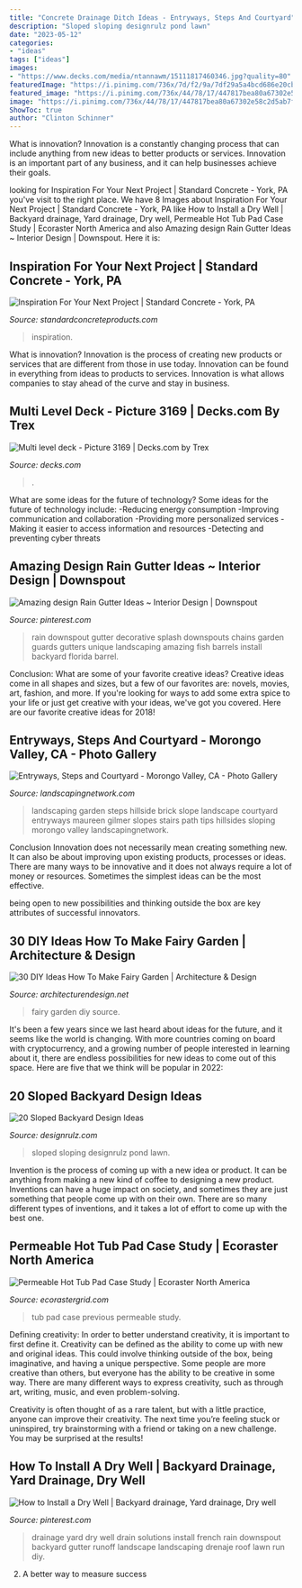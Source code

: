 ```yaml
---
title: "Concrete Drainage Ditch Ideas - Entryways, Steps And Courtyard"
description: "Sloped sloping designrulz pond lawn"
date: "2023-05-12"
categories:
- "ideas"
tags: ["ideas"]
images:
- "https://www.decks.com/media/ntannawm/15111817460346.jpg?quality=80"
featuredImage: "https://i.pinimg.com/736x/7d/f2/9a/7df29a5a4bcd686e20cb65d2c6e34375--downspout-ideas-rain-catcher.jpg"
featured_image: "https://i.pinimg.com/736x/44/78/17/447817bea80a67302e58c2d5ab7f9916--drainage-ideas-yard-drainage-solutions.jpg"
image: "https://i.pinimg.com/736x/44/78/17/447817bea80a67302e58c2d5ab7f9916--drainage-ideas-yard-drainage-solutions.jpg"
ShowToc: true
author: "Clinton Schinner"
---
```



What is innovation?
Innovation is a constantly changing process that can include anything from new ideas to better products or services. Innovation is an important part of any business, and it can help businesses achieve their goals.

	

		
looking for Inspiration For Your Next Project | Standard Concrete - York, PA you've visit to the right place. We have 8 Images about Inspiration For Your Next Project | Standard Concrete - York, PA like How to Install a Dry Well | Backyard drainage, Yard drainage, Dry well, Permeable Hot Tub Pad Case Study | Ecoraster North America and also Amazing design Rain Gutter Ideas ~ Interior Design | Downspout. Here it is:
		
    
## Inspiration For Your Next Project | Standard Concrete - York, PA

<img loading=lazy src="https://standardconcreteproducts.com/wp-content/uploads/2018/11/gallery-023.jpg" onerror="this.onerror=null;this.src='https://tse3.mm.bing.net/th?id=OIP.lge9AUodv_JsHvVp8E2BhQHaFU&amp;pid=15.1';" alt="Inspiration For Your Next Project | Standard Concrete - York, PA">

_Source: standardconcreteproducts.com_

>inspiration. 

	

What is innovation?
Innovation is the process of creating new products or services that are different from those in use today. Innovation can be found in everything from ideas to products to services. Innovation is what allows companies to stay ahead of the curve and stay in business.

    
## Multi Level Deck - Picture 3169 | Decks.com By Trex

<img loading=lazy src="https://www.decks.com/media/ntannawm/15111817460346.jpg?quality=80" onerror="this.onerror=null;this.src='https://tse4.mm.bing.net/th?id=OIP.3M0_AfrZi_hRyvnXJUjBuwHaFi&amp;pid=15.1';" alt="Multi level deck - Picture 3169 | Decks.com by Trex">

_Source: decks.com_

>. 

	

What are some ideas for the future of technology?
Some ideas for the future of technology include: 
-Reducing energy consumption 
-Improving communication and collaboration 
-Providing more personalized services 
-Making it easier to access information and resources 
-Detecting and preventing cyber threats

    
## Amazing Design Rain Gutter Ideas ~ Interior Design | Downspout

<img loading=lazy src="https://i.pinimg.com/736x/7d/f2/9a/7df29a5a4bcd686e20cb65d2c6e34375--downspout-ideas-rain-catcher.jpg" onerror="this.onerror=null;this.src='https://tse4.mm.bing.net/th?id=OIP.bz1MW285URqWMu8chbsdZgAAAA&amp;pid=15.1';" alt="Amazing design Rain Gutter Ideas ~ Interior Design | Downspout">

_Source: pinterest.com_

>rain downspout gutter decorative splash downspouts chains garden guards gutters unique landscaping amazing fish barrels install backyard florida barrel. 

	

Conclusion: What are some of your favorite creative ideas?
Creative ideas come in all shapes and sizes, but a few of our favorites are: novels, movies, art, fashion, and more. If you're looking for ways to add some extra spice to your life or just get creative with your ideas, we've got you covered. Here are our favorite creative ideas for 2018!

    
## Entryways, Steps And Courtyard - Morongo Valley, CA - Photo Gallery

<img loading=lazy src="https://images.landscapingnetwork.com/pictures/images/800x642Max/entryways-steps-and-courtyard_20/brick-steps-garden-steps-maureen-gilmer_2683.jpg" onerror="this.onerror=null;this.src='https://tse1.mm.bing.net/th?id=OIP.hXEXtC1vUfpPgpFlsOBwtAHaJ3&amp;pid=15.1';" alt="Entryways, Steps and Courtyard - Morongo Valley, CA - Photo Gallery">

_Source: landscapingnetwork.com_

>landscaping garden steps hillside brick slope landscape courtyard entryways maureen gilmer slopes stairs path tips hillsides sloping morongo valley landscapingnetwork. 

	

Conclusion
Innovation does not necessarily mean creating something new. It can also be about improving upon existing products, processes or ideas.
There are many ways to be innovative and it does not always require a lot of money or resources. Sometimes the simplest ideas can be the most effective.

 being open to new possibilities and thinking outside the box are key attributes of successful innovators.

    
## 30 DIY Ideas How To Make Fairy Garden | Architecture &amp; Design

<img loading=lazy src="http://cdn.architecturendesign.net/wp-content/uploads/2015/12/AD-DIY-Ideas-How-To-Make-Fairy-Garden-02.jpg" onerror="this.onerror=null;this.src='https://tse2.mm.bing.net/th?id=OIP.Xi7fbQZXVK3Fj5WQk1S8jgHaLH&amp;pid=15.1';" alt="30 DIY Ideas How To Make Fairy Garden | Architecture &amp; Design">

_Source: architecturendesign.net_

>fairy garden diy source. 

	

It's been a few years since we last heard about ideas for the future, and it seems like the world is changing. With more countries coming on board with cryptocurrency, and a growing number of people interested in learning about it, there are endless possibilities for new ideas to come out of this space. Here are five that we think will be popular in 2022: 

    
## 20 Sloped Backyard Design Ideas

<img loading=lazy src="http://cdn.designrulz.com/wp-content/uploads/2015/05/sloped-landscape-design-ideas-designrulz-2.jpg" onerror="this.onerror=null;this.src='https://tse4.mm.bing.net/th?id=OIP.gTGeFpT_Prh8bTU13goqMQHaJ6&amp;pid=15.1';" alt="20 Sloped Backyard Design Ideas">

_Source: designrulz.com_

>sloped sloping designrulz pond lawn. 

	

Invention is the process of coming up with a new idea or product. It can be anything from making a new kind of coffee to designing a new product. Inventions can have a huge impact on society, and sometimes they are just something that people come up with on their own. There are so many different types of inventions, and it takes a lot of effort to come up with the best one.

    
## Permeable Hot Tub Pad Case Study | Ecoraster North America

<img loading=lazy src="https://www.ecorastergrid.com/wp-content/uploads/2018/06/hot-tub-pad2978.jpg" onerror="this.onerror=null;this.src='https://tse4.mm.bing.net/th?id=OIP.7K34kgha7BQoHg9316O1mgHaFj&amp;pid=15.1';" alt="Permeable Hot Tub Pad Case Study | Ecoraster North America">

_Source: ecorastergrid.com_

>tub pad case previous permeable study. 

	

Defining creativity:
In order to better understand creativity, it is important to first define it. Creativity can be defined as the ability to come up with new and original ideas. This could involve thinking outside of the box, being imaginative, and having a unique perspective.
Some people are more creative than others, but everyone has the ability to be creative in some way. There are many different ways to express creativity, such as through art, writing, music, and even problem-solving.

Creativity is often thought of as a rare talent, but with a little practice, anyone can improve their creativity. The next time you’re feeling stuck or uninspired, try brainstorming with a friend or taking on a new challenge. You may be surprised at the results!

    
## How To Install A Dry Well | Backyard Drainage, Yard Drainage, Dry Well

<img loading=lazy src="https://i.pinimg.com/736x/44/78/17/447817bea80a67302e58c2d5ab7f9916--drainage-ideas-yard-drainage-solutions.jpg" onerror="this.onerror=null;this.src='https://tse1.mm.bing.net/th?id=OIP.Yw95BupjOiU88pRxfsntlwHaLH&amp;pid=15.1';" alt="How to Install a Dry Well | Backyard drainage, Yard drainage, Dry well">

_Source: pinterest.com_

>drainage yard dry well drain solutions install french rain downspout backyard gutter runoff landscape landscaping drenaje roof lawn run diy. 

	

2. A better way to measure success

